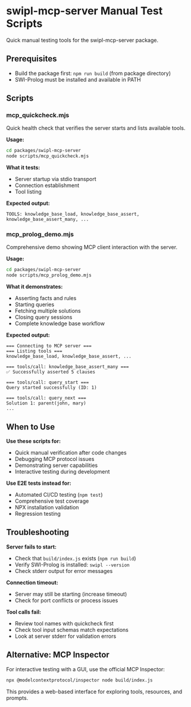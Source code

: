 # swipl-mcp-server Manual Test Scripts

Quick manual testing tools for the swipl-mcp-server package.

## Prerequisites

- Build the package first: `npm run build` (from package directory)
- SWI-Prolog must be installed and available in PATH

## Scripts

### mcp_quickcheck.mjs

Quick health check that verifies the server starts and lists available tools.

**Usage:**
```bash
cd packages/swipl-mcp-server
node scripts/mcp_quickcheck.mjs
```

**What it tests:**
- Server startup via stdio transport
- Connection establishment
- Tool listing

**Expected output:**
```
TOOLS: knowledge_base_load, knowledge_base_assert, knowledge_base_assert_many, ...
```

### mcp_prolog_demo.mjs

Comprehensive demo showing MCP client interaction with the server.

**Usage:**
```bash
cd packages/swipl-mcp-server
node scripts/mcp_prolog_demo.mjs
```

**What it demonstrates:**
- Asserting facts and rules
- Starting queries
- Fetching multiple solutions
- Closing query sessions
- Complete knowledge base workflow

**Expected output:**
```
=== Connecting to MCP server ===
=== Listing tools ===
knowledge_base_load, knowledge_base_assert, ...

=== tools/call: knowledge_base_assert_many ===
✅ Successfully asserted 5 clauses

=== tools/call: query_start ===
Query started successfully (ID: 1)

=== tools/call: query_next ===
Solution 1: parent(john, mary)
...
```

## When to Use

**Use these scripts for:**
- Quick manual verification after code changes
- Debugging MCP protocol issues
- Demonstrating server capabilities
- Interactive testing during development

**Use E2E tests instead for:**
- Automated CI/CD testing (`npm test`)
- Comprehensive test coverage
- NPX installation validation
- Regression testing

## Troubleshooting

**Server fails to start:**
- Check that `build/index.js` exists (`npm run build`)
- Verify SWI-Prolog is installed: `swipl --version`
- Check stderr output for error messages

**Connection timeout:**
- Server may still be starting (increase timeout)
- Check for port conflicts or process issues

**Tool calls fail:**
- Review tool names with quickcheck first
- Check tool input schemas match expectations
- Look at server stderr for validation errors

## Alternative: MCP Inspector

For interactive testing with a GUI, use the official MCP Inspector:

```bash
npx @modelcontextprotocol/inspector node build/index.js
```

This provides a web-based interface for exploring tools, resources, and prompts.
